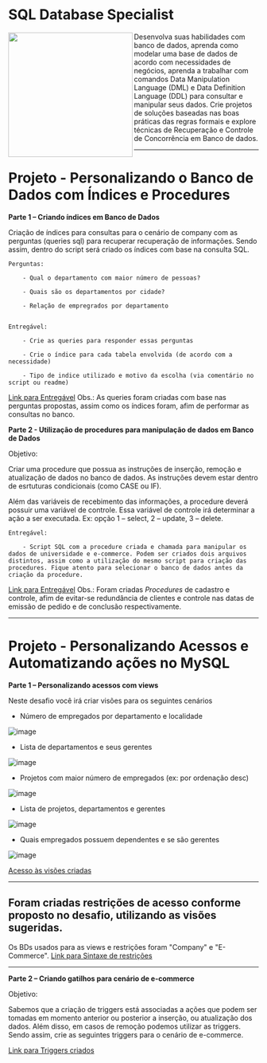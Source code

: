 # SQL Database Specialist


<picture> <img align="left" src="https://hermes.digitalinnovation.one/tracks/bc454148-6e72-4047-95cc-d516706ae405.png" width = 250px></picture>

Desenvolva suas habilidades com banco de dados, aprenda como modelar uma base de dados de acordo com necessidades de negócios, aprenda a trabalhar com comandos Data Manipulation Language (DML) e Data Definition Language (DDL) para consultar e manipular seus dados. Crie projetos de soluções baseadas nas boas práticas das regras formais e explore técnicas de Recuperação e Controle de Concorrência em Banco de dados.

________________________________________________________________________________________________________________________________________________________



# Projeto - Personalizando o Banco de Dados com Índices e Procedures


**Parte 1 – Criando índices em Banco de Dados**

Criação de índices para consultas para o cenário de company com as perguntas (queries sql) para recuperar recuperação de informações. Sendo assim, dentro do script será criado os índices com base na consulta SQL.  

    Perguntas:  
  
        - Qual o departamento com maior número de pessoas? 

        - Quais são os departamentos por cidade? 

        - Relação de empregrados por departamento 
 

    Entregável: 
  
        - Crie as queries para responder essas perguntas 

        - Crie o índice para cada tabela envolvida (de acordo com a necessidade) 

        - Tipo de indice utilizado e motivo da escolha (via comentário no script ou readme) 
 
 [Link para Entregável](https://github.com/IsraelEvangelista/SQL_Database_Specialist/blob/main/Procedure%20and%20Index/perguntas_e_indices.sql)
 Obs.: As queries foram criadas com base nas perguntas propostas, assim como os índices foram, afim de performar as consultas no banco.
 
 **Parte 2 - Utilização de procedures para manipulação de dados em Banco de Dados**

Objetivo:  

Criar uma procedure que possua as instruções de inserção, remoção e atualização de dados no banco de dados. As instruções devem estar dentro de esrtuturas condicionais (como CASE ou IF).  

Além das variáveis de recebimento das informações, a procedure deverá possuir uma variável de controle. Essa variável de controle irá determinar a ação a ser executada. Ex: opção 1 – select, 2 – update, 3 – delete. 

    Entregável: 

        - Script SQL com a procedure criada e chamada para manipular os dados de universidade e e-commerce. Podem ser criados dois arquivos distintos, assim como a utilização do mesmo script para criação das procedures. Fique atento para selecionar o banco de dados antes da criação da procedure.  
        
        
        
[Link para Entregável](https://github.com/IsraelEvangelista/SQL_Database_Specialist/blob/main/Procedure%20and%20Index/procedure.sql)
Obs.: Foram criadas _Procedures_ de cadastro e controle, afim de evitar-se redundância de clientes e controle nas datas de emissão de pedido e de conclusão respectivamente.

_________________________________________________________________________________________________________________________________________________

# Projeto - Personalizando Acessos e Automatizando ações no MySQL

**Parte 1 – Personalizando acessos com views** 

Neste desafio você irá criar visões para os seguintes cenários 

- Número de empregados por departamento e localidade 

![image](https://user-images.githubusercontent.com/116984176/210107140-83f78d41-5391-4ebf-90c9-c522a789c8c9.png)

- Lista de departamentos e seus gerentes 

![image](https://user-images.githubusercontent.com/116984176/210107239-0da02e96-4b87-4a3f-82b4-4da7ea82fa2e.png)

- Projetos com maior número de empregados (ex: por ordenação desc) 

![image](https://user-images.githubusercontent.com/116984176/210107255-f7694216-1934-44ef-905c-4a8dbe7f4cfc.png)

- Lista de projetos, departamentos e gerentes 

![image](https://user-images.githubusercontent.com/116984176/210107269-2e25115f-c555-4fe2-be0f-9cb7add319b0.png)

- Quais empregados possuem dependentes e se são gerentes 

![image](https://user-images.githubusercontent.com/116984176/210107282-ca7fe11c-74ea-4ba3-b7c8-743b6d49078e.png)
        
       
[Acesso às visões criadas](https://github.com/IsraelEvangelista/SQL_Database_Specialist/blob/main/Views%20and%20Triggers/view_company_ecommerce.sql)

_______________________________________________________________________________________________________________________________________________________

## Foram criadas restrições de acesso conforme proposto no desafio, utilizando as visões sugeridas.

Os BDs usados para as views e restrições foram "Company" e "E-Commerce".
[Link para Sintaxe de restrições](https://github.com/IsraelEvangelista/SQL_Database_Specialist/blob/main/Views%20and%20Triggers/Restri%C3%A7%C3%B5es%20de%20acesso_Company%20e%20Ecommerce.sql)

_______________________________________________________________________________________________________________________________________________________

**Parte 2 – Criando gatilhos para cenário de e-commerce** 

Objetivo: 

Sabemos que a criação de triggers está associadas a ações que podem ser tomadas em momento anterior ou posterior a inserção, ou atualização dos dados. Além disso, em casos de remoção podemos utilizar as triggers. Sendo assim, crie as seguintes triggers para o cenário de e-commerce. 

[Link para Triggers criados](https://github.com/IsraelEvangelista/SQL_Database_Specialist/blob/main/Views%20and%20Triggers/Trigger.sql)
